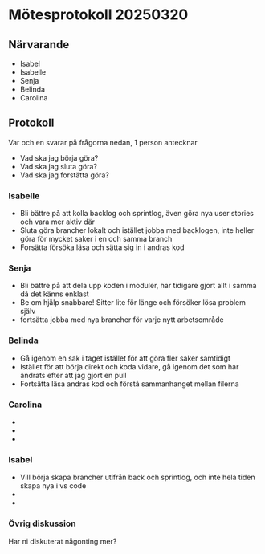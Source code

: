 # Mötesprotokoll 20250320

## Närvarande
* Isabel
* Isabelle
* Senja
* Belinda
* Carolina

## Protokoll
Var och en svarar på frågorna nedan, 1 person antecknar
* Vad ska jag börja göra?
* Vad ska jag sluta göra?
* Vad ska jag forstätta göra? 

### Isabelle
* Bli bättre på att kolla backlog och sprintlog, även göra nya user stories och vara mer aktiv där 
* Sluta göra brancher lokalt och istället jobba med backlogen, inte heller göra för mycket saker i en och samma branch
* Forsätta försöka läsa och sätta sig in i andras kod

### Senja
* Bli bättre på att dela upp koden i moduler, har tidigare gjort allt i samma då det känns enklast 
* Be om hjälp snabbare! Sitter lite för länge och försöker lösa problem själv
* fortsätta jobba med nya brancher för varje nytt arbetsområde 

### Belinda
* Gå igenom en sak i taget istället för att göra fler saker samtidigt  
* Istället för att börja direkt och koda vidare, gå igenom det som har ändrats efter att jag gjort en pull
* Fortsätta läsa andras kod och förstå sammanhanget mellan filerna

### Carolina
* 
* 
* 

### Isabel
* Vill börja skapa brancher utifrån back och sprintlog, och inte hela tiden skapa nya i vs code 
* 
* 

### Övrig diskussion
Har ni diskuterat någonting mer?
